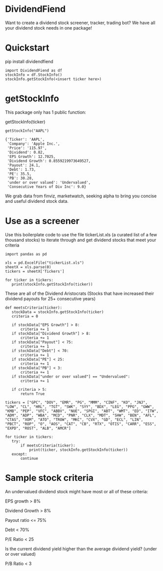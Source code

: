 # DividendFiend
Want to create a dividend stock screener, tracker, trading bot? We have all your dividend stock needs in one package!

# Quickstart

pip install dividendfiend

```
import DividendFiend as df
stockInfo = df.StockInfo()
stockInfo.getStockInfo(<insert ticker here>)
```

# getStockInfo

This package only has 1 public function: 

getStockInfo(ticker)

```
getStockInfo("AAPL")

{'Ticker': 'AAPL',
 'Company': 'Apple Inc.',
 'Price': '115.97',
 'Dividend': 0.82,
 'EPS Growth': 12.7025,
 'Dividend Growth': 0.8559219973649527,
 'Payout': 24.1,
 'Debt': 1.73,
 'PE': 35.5,
 'PB': 30.28,
 'under or over valued': 'Undervalued',
 'Consecutive Years of Div Inc': 9.0}
 ```
 
 We grab data from finviz, marketwatch, seeking alpha to bring you concise and useful dividend stock data.
 
 
 # Use as a screener
 
 Use this boilerplate code to use the file tickerList.xls (a curated list of a few thousand stocks) to iterate through and get dividend stocks that meet your criteria
 ```
import pandas as pd

xls = pd.ExcelFile("tickerList.xls")
sheetX = xls.parse(0)
tickers = sheetX['Tickers']

for ticker in tickers:
    print(stockInfo.getStockInfo(ticker))
 ```
 
 These are all of the Dividend Aristocrats (Stocks that have increased their dividend payouts for 25+ consecutive years)
 
 ```
 def meetsCriteria(ticker):
    stockData = stockInfo.getStockInfo(ticker)
    criteria = 0
    
    if stockData["EPS Growth"] > 8:
        criteria += 1
    if stockData["Dividend Growth"] > 8:
        criteria += 1
    if stockData["Payout"] < 75:
        criteria += 1
    if stockData["Debt"] < 70:
        criteria += 1
    if stockData["PE"] < 25:
        criteria += 1
    if stockData["PB"] < 3:
        criteria += 1
    if stockData["under or over valued"] == "Undervalued":
        criteria += 1
        
    if criteria > 5:
        return True
        
 tickers = ["GPC", "DOV", "EMR", "PG", "MMM", "CINF", "KO", "JNJ", "LOW", "CL", "HRL", "TGT", "SWK", "SYY", "BDX", "LEG", "PPG", "GWW", "KMB", "PEP", "VFC", "ABBV", "NUE", "SPGI", "ABT", "WMT", "ED", "ITW", "ADM", "ADP", "WBA", "MCD", "PNR", "CLX", "MDT", "SHW", "BEN", "AFL", "CTAS", "XOM", "ATO", "TROW", "MKC", "CVX", "GD", "ECL", "LIN", "PBCT", "ROP", "O", "AOS", "CAT", "CB", "RTX", "OTIS", "CARR", "ESS", "EXPD", "ROST", "ALB", "AMCR"] 

for ticker in tickers:
    try:
        if meetsCriteria(ticker):
            print(ticker, stockInfo.getStockInfo(ticker))
    except:
        continue
 ```
 
 # Sample stock criteria
 
An undervalued dividend stock might have most or all of these criteria:

EPS growth > 8%

Dividend Growth > 8%

Payout ratio <= 75%

Debt < 70%

P/E Ratio < 25

Is the current dividend yield higher than the average dividend yield? (under or over valued)

P/B Ratio < 3
 
 
 
